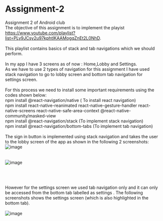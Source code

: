 # Assignment-2
Assignment 2 of Android club
\
The objective of this assignment is to implement the playist https://www.youtube.com/playlist?list=PLy9JCsy2u97kphtlKAAMogqZnEt2L0NhD.
\
\
This playlist contains basics of stack and tab navigations which we should perform. 
\
\
In my app I have 3 screens as of now : Home,Lobby and Settings. 
\
As we have to use 2 types of navigation for this assignment I have used stack navigation to go to lobby screen and bottom tab navigation for settings screen.
\
\
For this process we need to install some important requirements using the codes shown below:
\
npm install @react-navigation/native ( To install react navigation)
\
npm install react-native-reanimated react-native-gesture-handler react-native-screens react-native-safe-area-context @react-native-community/masked-view
\
npm install @react-navigation/stack (To implement stack navigation)
\
npm install @react-navigation/bottom-tabs (To implement tab navigation)
\
\
The sign in button is implemented using stack navigation and takes the user to the lobby screen of the app as shown in the following 2 screenshots:
\
![image](https://user-images.githubusercontent.com/84237347/123542408-1b9fe880-d767-11eb-89a0-f90841febbd2.png)
\
\
\
![image](https://user-images.githubusercontent.com/84237347/123547507-b526c480-d77e-11eb-9b30-68fca573e0d4.png)


\
\
\
However for the settings screen we used tab navigation only and it can only be accessed from the bottom tab labelled as settings . The following screenshots shows the settings screen (which is also highlighted in the bottom tab).
\
\
![image](https://user-images.githubusercontent.com/84237347/123542540-c44e4800-d767-11eb-8127-f1d5ff12fbd7.png)

